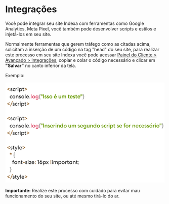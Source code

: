 # Integrações

Você pode integrar seu site Indexa com ferramentas como Google Analytics, Meta Pixel, você também pode desenvolver scripts e estilos e injetá-los em seu site.

Normalmente ferramentas que gerem tráfego como as citadas acima, solicitam a inserção de um código na tag "head" do seu site, para realizar este processo em seu site Indexa você pode acessar [Painel do Cliente > Avançado > Integrações](https://indexapro.com.br/dashboard/integracoes), copiar e colar o código necessário e clicar em **"Salvar"** no canto inferior da tela.

Exemplo:

![integrationsExample](./images/integrationsExample.png)

**Importante:** Realize este processo com cuidado para evitar mau funcionamento do seu site, ou até mesmo tirá-lo do ar.
